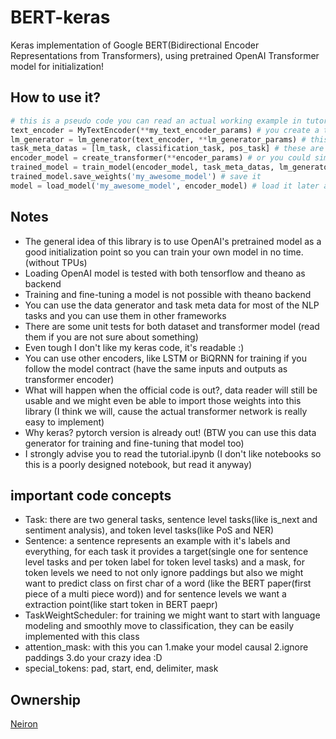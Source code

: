 # BERT-keras
Keras implementation of Google BERT(Bidirectional Encoder Representations from Transformers), using pretrained OpenAI Transformer model for initialization!

## How to use it?
```python
# this is a pseudo code you can read an actual working example in tutorial.ipynb
text_encoder = MyTextEncoder(**my_text_encoder_params) # you create a text encoder (sentence piece and openai's bpe are included)
lm_generator = lm_generator(text_encoder, **lm_generator_params) # this is essentially your data reader (single sentence and double sentence reader with masking and is_next label are included)
task_meta_datas = [lm_task, classification_task, pos_task] # these are your tasks (the lm_generator must generate the labels for these tasks too)
encoder_model = create_transformer(**encoder_params) # or you could simply load_openai() or you could write your own encoder(BiLSTM for example)
trained_model = train_model(encoder_model, task_meta_datas, lm_generator, **training_params) # it does both pretraing and finetuning
trained_model.save_weights('my_awesome_model') # save it
model = load_model('my_awesome_model', encoder_model) # load it later and use it!
```

## Notes
* The general idea of this library is to use OpenAI's pretrained model as a good initialization point so you can train your own model in no time. (without TPUs)
* Loading OpenAI model is tested with both tensorflow and theano as backend
* Training and fine-tuning a model is not possible with theano backend
* You can use the data generator and task meta data for most of the NLP tasks and you can use them in other frameworks
* There are some unit tests for both dataset and transformer model (read them if you are not sure about something)
* Even tough I don't like my keras code, it's readable :)
* You can use other encoders, like LSTM or BiQRNN for training if you follow the model contract (have the same inputs and outputs as transformer encoder)
* What will happen when the official code is out?, data reader will still be usable and we might even be able to import those weights into this library (I think we will, cause the actual transformer network is really easy to implement)
* Why keras? pytorch version is already out! (BTW you can use this data generator for training and fine-tuning that model too)
* I strongly advise you to read the tutorial.ipynb (I don't like notebooks so this is a poorly designed notebook, but read it anyway)

## important code concepts
* Task: there are two general tasks, sentence level tasks(like is_next and sentiment analysis), and token level tasks(like PoS and NER)
* Sentence: a sentence represents an example with it's labels and everything, for each task it provides a target(single one for sentence level tasks and per token label for token level tasks) and a mask, for token levels we need to not only ignore paddings but also we might want to predict class on first char of a word (like the BERT paper(first piece of a multi piece word)) and for sentence levels we want a extraction point(like start token in BERT paepr)
* TaskWeightScheduler: for training we might want to start with language modeling and smoothly move to classification, they can be easily implemented with this class
* attention_mask: with this you can 1.make your model causal 2.ignore paddings 3.do your crazy idea :D
* special_tokens: pad, start, end, delimiter, mask

## Ownership
[Neiron](neiron.ai)
